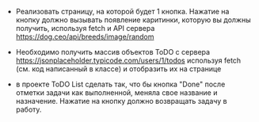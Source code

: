 - Реализовать страницу, на которой будет 1 кнопка. Нажатие на кнопку должно вызывать появление каритинки, которую вы должны получить, используя fetch и API сервера https://dog.ceo/api/breeds/image/random

- Необходимо получить массив объектов ToDO с сервера https://jsonplaceholder.typicode.com/users/1/todos используя fetch (см. код написанный в классе) и отобразить их на странице 

- в проекте ToDO List сделать так, что бы кнопка "Done" после отметки задачи как выполненной, меняла свое название и назначение. Нажатие на кнопку должно возвращать задачу в работу. 
